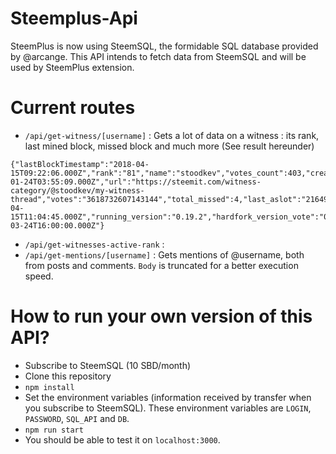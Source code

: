 # Steemplus-Api

SteemPlus is now using SteemSQL, the formidable SQL database provided by @arcange. This API intends to fetch data from SteemSQL and will be used by SteemPlus extension.

# Current routes

- `/api/get-witness/[username]` : Gets a lot of data on a witness : its rank, last mined block, missed block and much more (See result hereunder)

~~~~
{"lastBlockTimestamp":"2018-04-15T09:22:06.000Z","rank":"81","name":"stoodkev","votes_count":403,"created":"2018-01-24T03:55:09.000Z","url":"https://steemit.com/witness-category/@stoodkev/my-witness-thread","votes":"3618732607143144","total_missed":4,"last_aslot":"21649642","last_confirmed_block_num":"21584758","signing_key":"STM7wEZ2Sj1embiofddWjkRHDDA5EZfcEPmdLN7Pbc4X8afrRCX9n","account_creation_fee":0.2,"account_creation_fee_symbol":"STEEM","maximum_block_size":131072,"sbd_interest_rate":0,"sbd_exchange_rate_base":2.674,"sbd_exchange_rate_base_symbol":"SBD","sbd_exchange_rate_quote":1,"sbd_exchange_rate_quote_symbol":"STEEM","last_sbd_exchange_update":"2018-04-15T11:04:45.000Z","running_version":"0.19.2","hardfork_version_vote":"0.0.0","hardfork_time_vote":"2016-03-24T16:00:00.000Z"}
~~~~
- `/api/get-witnesses-active-rank` :
- `/api/get-mentions/[username]` : Gets mentions of @username, both from posts and comments. `Body` is truncated for a better execution speed.

# How to run your own version of this API?

- Subscribe to SteemSQL (10 SBD/month)
- Clone this repository
- `npm install`
- Set the environment variables (information received by transfer when you subscribe to SteemSQL). These environment variables are `LOGIN`, `PASSWORD`, `SQL_API` and `DB`.
- `npm run start`
- You should be able to test it on `localhost:3000`.
